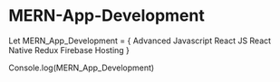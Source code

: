 # MERN-App-Development

Let MERN_App_Development = {
 Advanced Javascript
 React JS
 React Native
 Redux
 Firebase
 Hosting
}

Console.log(MERN_App_Development)
